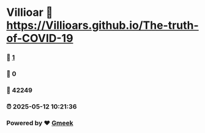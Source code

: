 # Villioar :link: https://Villioars.github.io/The-truth-of-COVID-19 
### :page_facing_up: [1](https://Villioars.github.io/The-truth-of-COVID-19/tag.html) 
### :speech_balloon: 0 
### :hibiscus: 42249 
### :alarm_clock: 2025-05-12 10:21:36 
### Powered by :heart: [Gmeek](https://github.com/Meekdai/Gmeek)
